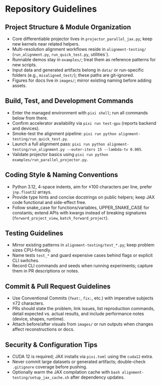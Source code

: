 # Repository Guidelines

## Project Structure & Module Organization
- Core differentiable projector lives in `projector_parallel_jax.py`; keep new kernels near related helpers.
- Multi-resolution alignment workflows reside in `alignment-testing/` (`run_alignment.py`, `run_quick_test.py`, utilities`).
- Runnable demos stay in `examples/`; treat them as reference patterns for new scripts.
- Input data and generated artifacts belong in `data/` or run-specific folders (e.g., `misaligned_test/`); these paths are git-ignored.
- Figures for docs live in `images/`; mirror existing naming before adding assets.

## Build, Test, and Development Commands
- Enter the managed environment with `pixi shell`; run all commands below from there.
- Confirm accelerator availability via `pixi run test-gpu` (reports backend and devices).
- Smoke-test the alignment pipeline: `pixi run python alignment-testing/run_quick_test.py`.
- Launch a full alignment pass: `pixi run python alignment-testing/run_alignment.py --outer-iters 15 --lambda-tv 0.005`.
- Validate projector basics using `pixi run python examples/run_parallel_projector.py`.

## Coding Style & Naming Conventions
- Python 3.12, 4-space indents, aim for ≤100 characters per line, prefer `jnp.float32` arrays.
- Provide type hints and concise docstrings on public helpers; keep JAX code functional and side-effect free.
- Follow snake_case for functions/variables, UPPER_SNAKE_CASE for constants; extend APIs with kwargs instead of breaking signatures (`forward_project_view`, `batch_forward_project`).

## Testing Guidelines
- Mirror existing patterns in `alignment-testing/test_*.py`; keep problem sizes CPU-friendly.
- Name tests `test_*` and guard expensive cases behind flags or explicit CLI switches.
- Record CLI commands and seeds when running experiments; capture them in PR descriptions or notes.

## Commit & Pull Request Guidelines
- Use Conventional Commits (`feat:`, `fix:`, etc.) with imperative subjects ≤72 characters.
- PRs should state the problem, link issues, list reproduction commands, detail expected vs. actual results, and include performance notes (device, shapes, runtime).
- Attach before/after visuals from `images/` or run outputs when changes affect reconstructions or docs.

## Security & Configuration Tips
- CUDA 12 is required; JAX installs via `pixi.toml` using the `cuda12` extra.
- Never commit large datasets or generated artifacts; double-check `.gitignore` coverage before pushing.
- Optionally warm the JAX compilation cache with `bash alignment-testing/setup_jax_cache.sh` after dependency updates.
